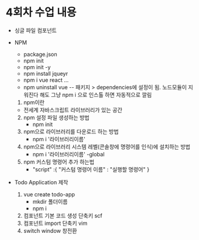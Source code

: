 # 4회차 수업 내용

- 싱글 파일 컴포넌트
- NPM
    - package.json
   -  npm init
   - npm init -y
   - npm install jqueyr
   - npm i vue react ... 
   - npm uninstall vue
   -- 패키지 > dependencies에 설정이 됨. 노드모듈이 지워진다 해도 그냥 npm i 으로 인스톨 하면 자동적으로 깔림

   1. npm이란
    - 전세계 자바스크립트 라이브러리가 있는 공간
    2. npm 설정 파일 생성하는 방법
        - npm init
    3. npm으로 라이브러리를 다운로드 하는 방법
        - npm i '라이브러리이름'
    4. npm으로 라이브러리 시스템 레벨(콘솔창에 명령어를 인식)에 설치하는 방법
        - npm i '라이브러리이름' -global
    5. npm 커스텀 명령어 추가 하는법
        - "script" :{
            "커스텀 명령어 이름" : "실행할 명령어"
        }
- Todo Application 제작
    1. vue create todo-app
        - mkdir 폴더이름
        - npm i
    2. 컴포넌트 기본 코드 생성 단축키
        scf
    3. 컴포넌트 import 단축키
        vim
    4. switch window 창전환